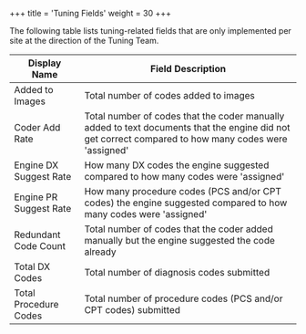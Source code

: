 +++
title = 'Tuning Fields'
weight = 30
+++

The following table lists tuning-related fields that are only implemented per site at the direction of the
Tuning Team.

| Display Name           | Field Description                                                                                                                                    |
| ---------------------- | ---------------------------------------------------------------------------------------------------------------------------------------------------- |
| Added to Images        | Total number of codes added to images                                                                                                                |
| Coder Add Rate         | Total number of codes that the coder manually added to text documents that the engine did not get correct compared to how many codes were 'assigned' |
| Engine DX Suggest Rate | How many DX codes the engine suggested compared to how many codes were 'assigned'                                                                    |
| Engine PR Suggest Rate | How many procedure codes (PCS and/or CPT codes) the engine suggested compared to how many codes were 'assigned'                                      |
| Redundant Code Count   | Total number of codes that the coder added manually but the engine suggested the code already                                                        |
| Total DX Codes         | Total number of diagnosis codes submitted                                                                                                            |
| Total Procedure Codes  | Total number of procedure codes (PCS and/or CPT codes) submitted                                                                                     |

